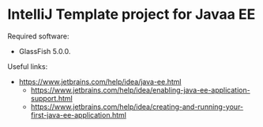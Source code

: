 # IntelliJ Template project for Javaa EE

Required software:
- GlassFish 5.0.0.

Useful links:
- https://www.jetbrains.com/help/idea/java-ee.html
    - https://www.jetbrains.com/help/idea/enabling-java-ee-application-support.html
    - https://www.jetbrains.com/help/idea/creating-and-running-your-first-java-ee-application.html
